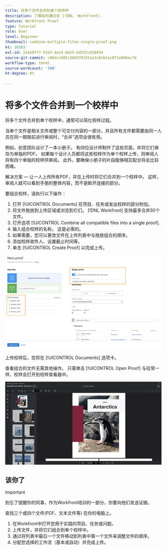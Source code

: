 ```yaml
---
title: 将多个文件合并到单个校样中
description: 了解如何通过在 [!DNL  Workfront].
feature: Workfront Proof
type: Tutorial
role: User
level: Beginner
thumbnail: combine-multiple-files-single-proof.png
kt: 10163
exl-id: 2a3e97f7-51b3-4e14-bb15-6d255cd18034
source-git-commit: c06dcc985c3b63781911e3c8cb1ac0f1a888ac7d
workflow-type: tm+mt
source-wordcount: '390'
ht-degree: 0%

---
```


# 将多个文件合并到一个校样中

将多个文件合并到单个校样中，通常可以简化校样过程。

当单个文件是相关文件或整个可交付内容的一部分，并且所有文件都需要由同一人员在同一期限前进行审阅时，“合并”选项会很有用。

例如，创意团队设计了一本小册子。 有四位设计师制作了这些页面，并将它们保存为单独的PDF。 如果每个设计人员都将这些校样作为单个校样上传，则审阅人将有四个单独的校样供审阅。 此外，要确保小册子的片段能够相互配合将会比较困难。

解决方案 — 让一人上传所有PDF，并在上传时将它们合并到一个校样中。 这样，审阅人就可以看到手册的整体内容，而不是断开连接的部分。

要组合校样，请执行以下操作：

1. 打开 [!UICONTROL Documents] 在项目、任务或发出校样的部分附加。
2. 将文件拖放到上传区域或浏览到它们。 [!DNL Workfront] 支持最多合并50个文件。
3. 打开选项 [!UICONTROL Combine all compatible files into a single proof].
4. 输入组合校样的名称。 这是必需的。
5. 如果需要，您可以更改文件在上传列表中与拖放组合的顺序。
6. 添加校样收件人、设置截止时间等。
7. 单击 [!UICONTROL Create Proof] 以完成上传。

![图像 [!UICONTROL New proof] 窗口，其中包含已上传的文件列表和 [!UICONTROL Single proof] 部分。](assets/combine-proofs.png)

上传校样后，您将在 [!UICONTROL Documents] 选项卡。

查看组合的文件无需其他操作。 只需单击 [!UICONTROL Open Proof] 与往常一样，校样会打开到校样查看器中。

![显示多页校样的校样查看器的图像。](assets/combine-proofs-2.png)

## 该你了

>[!IMPORTANT]
>
>别忘了提醒你的同事，作为Workfront培训的一部分，你要向他们发送证据。


查找三个或四个文件(PDF、文本文件等) 在你的电脑上。

1. 在Workfront中打开您用于实践的项目、任务或问题。
1. 上传文件，并将它们组合到单个校样中。
1. 通过将列表中最后一个文件移动到列表中第一个文件来调整文件的顺序。
1. 分配您选择的工作流（基本或自动）并完成上传。



<!--
##Learn more
* Create a multi-page proof
-->
